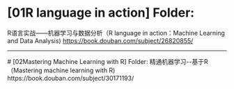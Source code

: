 # [01R language in action] Folder:
R语言实战——机器学习与数据分析（R language in action：Machine Learning and Data Analysis) 
https://book.douban.com/subject/26820855/
<hr>
# [02Mastering Machine Learning with R] Folder:
精通机器学习--基于R（Mastering machine learning with R) 
https://book.douban.com/subject/30171193/

